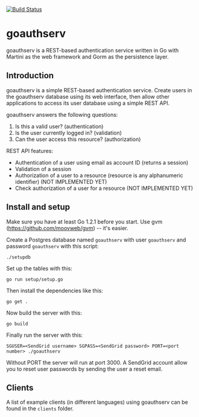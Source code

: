 [![Build Status](https://travis-ci.org/sausheong/goauthserv.png)](https://travis-ci.org/sausheong/goauthserv)

# goauthserv

goauthserv is a REST-based authentication service written in Go with Martini as the web framework and Gorm as the persistence layer.

## Introduction

goauthserv is a simple REST-based authentication service. Create users in the goauthserv database using its web interface, then allow other applications to access its user database using a simple REST API.

goauthserv answers the following questions:

1. Is this a valid user? (authentication)
2. Is the user currently logged in? (validation)
3. Can the user access this resource? (authorization)

REST API features:

* Authentication of a user using email as account ID (returns a session)
* Validation of a session
* Authorization of a user to a resource (resource is any alphanumeric identifier) (NOT IMPLEMENTED YET)
* Check authorization of a user for a resource  (NOT IMPLEMENTED YET)



## Install and setup

Make sure you have at least Go 1.2.1 before you start. Use gvm (https://github.com/moovweb/gvm) -- it's easier.

Create a Postgres database named `goauthserv` with user `goauthserv` and password `goauthserv` with this script:

    ./setupdb
    
Set up the tables with this:
    
    go run setup/setup.go
    
Then install the dependencies like this:

    go get .
    
Now build the server with this:

    go build

Finally run the server with this:

    SGUSER=<SendGrid username> SGPASS=<SendGrid password> PORT=<port number> ./goauthserv
    
Without PORT the server will run at port 3000. A SendGrid account allow you to reset user passwords by sending the user a reset email.

## Clients

A list of example clients (in different languages) using goauthserv can be found in the `clients` folder.

    

